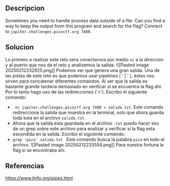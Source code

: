 ## Descripcion
Sometimes you need to handle process data outside of a file. Can you find a way to keep the output from this program and search for the flag? Connect to `jupiter.challenges.picoctf.org 7480`.

## Solucion
Lo primero a realizar este reto sera conectarnos por medio ``nc`` a la direccion y al puerto que nos da el reto y analizemos la salida:
![[Pasted image 20250212232925.png]]
Podemos ver que genera una gran salida. Una de las pistas de este reto es que podemos usar pipelines ( ' | ' ), estos nos sirven para concatenar diferentes comandos. 
Al ver que la salida es bastante grande tardaria demasiado en verificar si se encuentra la flag ahi. Por lo tanto hago uso de las redirecciones ('>').
Escribo el siguiente comando:
- ` nc jupiter.challenges.picoctf.org 7480 > salida.txt`.
Este comando redirecciona la salida que muestra en la terminal, solo que ahora guarda toda esta en el archivo `salida.txt` .
- Ahora que la salida esta guardada en el archivo `.txt` puedo hacer eso de un grep sobre este archivo para analizar y verificar si la flag esta escondida en la salida. Escribo el siguiente comando:
- `grep 'pico' salida.txt `
Este comando busca la palabra `pico` en todo el archivo.
![[Pasted image 20250212233554.png]]
Para nuestra fortuna la flag si se encontraba ahí.

## Referencias 
https://www.linfo.org/pipes.html
